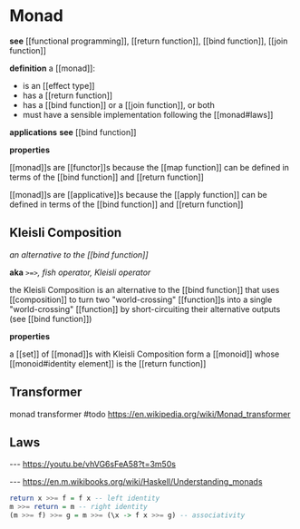 # Monad

**see** [[functional programming]], [[return function]], [[bind function]], [[join function]]

**definition** a [[monad]]:

- is an [[effect type]]
- has a [[return function]]
- has a [[bind function]] or a [[join function]], or both
- must have a sensible implementation following the [[monad#laws]]

**applications** **see** [[bind function]]

**properties**

[[monad]]s are [[functor]]s because the [[map function]] can be defined in terms of the [[bind function]] and [[return function]]

[[monad]]s are [[applicative]]s because the [[apply function]] can be defined in terms of the [[bind function]] and [[return function]]

## Kleisli Composition

_an alternative to the [[bind function]]_

**aka** _`>=>`, fish operator, Kleisli operator_

the Kleisli Composition is an alternative to the [[bind function]] that uses [[composition]] to turn two "world-crossing" [[function]]s into a single "world-crossing" [[function]] by short-circuiting their alternative outputs (see [[bind function]])

**properties**

a [[set]] of [[monad]]s with Kleisli Composition form a [[monoid]] whose [[monoid#identity element]] is the [[return function]]

## Transformer

monad transformer #todo <https://en.wikipedia.org/wiki/Monad_transformer>

## Laws

--- <https://youtu.be/vhVG6sFeA58?t=3m50s>

--- <https://en.m.wikibooks.org/wiki/Haskell/Understanding_monads>

```haskell
return x >>= f = f x -- left identity
m >>= return = m -- right identity
(m >>= f) >>= g = m >>= (\x -> f x >>= g) -- associativity
```
